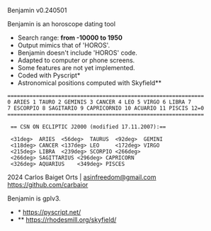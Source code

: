 Benjamin v0.240501

Benjamin is an horoscope dating tool

+ Search range: **from -10000 to 1950**
+ Output mimics that of 'HOROS'.
+ Benjamin doesn't include 'HOROS' code.
+ Adapted to computer or phone screens.
+ Some features are not yet implemented.
+ Coded with Pyscript*
+ Astronomical positions computed with Skyfield**


```
==============================================================
0 ARIES	1 TAURO 2 GEMINIS 3 CANCER 4 LEO 5 VIRGO 6 LIBRA 7
7 ESCORPIO 8 SAGITARIO 9 CAPRICORNIO 10 ACUARIO 11 PISCIS 12=0
==============================================================

 == CSN ON ECLIPTIC J2000 (modified 17.11.2007):==
   
 <31deg>  ARIES  <56deg>  TAURUS  <92deg>  GEMINI
 <118deg> CANCER <137deg> LEO     <172deg> VIRGO
 <215deg> LIBRA  <239deg> SCORPIO <266deg>
 <266deg> SAGITTARIUS <296deg> CAPRICORN
 <326deg> AQUARIUS    <349deg> PISCES
```

2024 Carlos Baiget Orts | asinfreedom@gmail.com
https://github.com/carbaior

Benjamin is gplv3.
+ \* https://pyscript.net/
+ \*\* https://rhodesmill.org/skyfield/
